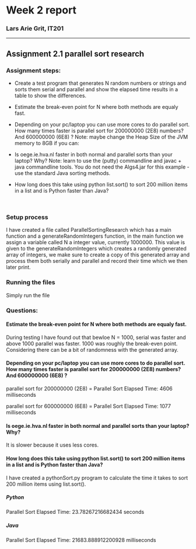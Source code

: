 # Week 2 report
### Lars Arie Grit, IT201
___

## Assignment 2.1 parallel sort research
### Assignment steps:
- Create a test program that generates N random numbers or strings and sorts them serial and parallel and show the elapsed time results in a table to show the differences.
- Estimate the break-even point for N where both methods are equaly fast.
- Depending on your pc/laptop you can use more cores to do parallel sort. How many times faster is parallel sort for 200000000 (2E8) numbers? And 600000000 (6E8) ? Note: maybe change the Heap Size of the JVM memory to 8GB if you can:

- Is oege.ie.hva.nl faster in both normal and parallel sorts than your laptop? Why?
Note: learn to use the (putty) commandline and javac + java commandline tools. You do not need the Algs4.jar for this example - use the standard Java sorting methods.
- How long does this take using python list.sort() to sort 200 million items in a list and is Python faster than Java?

<br>

### Setup process
I have created a file called ParallelSortingResearch which has a main function and a generateRandomIntegers function, in the main function we assign a variable called N a integer value, currently 1000000. This value is given to the generateRandomIntegers which creates a randomly generated array of integers, we make sure to create a copy of this generated array and process them both serially and parallel and record their time which we then later print.

### Running the files
Simply run the file

### Questions:
#### Estimate the break-even point for N where both methods are equaly fast.
During testing I have found out that bewloe N = 1000, serial was faster and above 1000 parallel was faster. 1000 was roughly the break-even point. Considering there can be a bit of randomness with the generated array.

#### Depending on your pc/laptop you can use more cores to do parallel sort. How many times faster is parallel sort for 200000000 (2E8) numbers? And 600000000 (6E8) ?

parallel sort for 200000000 (2E8) = Parallel Sort Elapsed Time: 4606 milliseconds

parallel sort for 600000000 (6E8) = Parallel Sort Elapsed Time: 1077 milliseconds

#### Is oege.ie.hva.nl faster in both normal and parallel sorts than your laptop? Why?

It is slower because it uses less cores.

#### How long does this take using python list.sort() to sort 200 million items in a list and is Python faster than Java?

I have created a pythonSort.py program to calculate the time it takes to sort 200 million items using list.sort(). 

##### Python
Parallel Sort Elapsed Time: 23.78267216682434 seconds 
##### Java
Parallel Sort Elapsed Time: 21683.888912200928 milliseconds